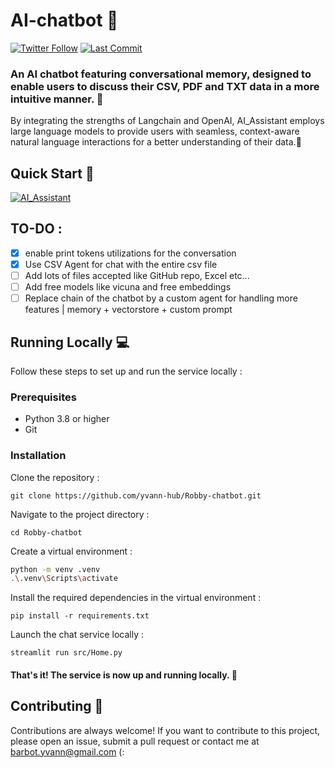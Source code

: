 # AI-chatbot 🤖

[![Twitter Follow](https://img.shields.io/twitter/follow/sor3a95?style=social)](https://twitter.com/sor3a95)
[![Last Commit](https://img.shields.io/github/last-commit/AhmedEwis/AI_Assistant)](https://github.com/AhmedEwis/AI_Assistant/commits/main)


### An AI chatbot featuring conversational memory, designed to enable users to discuss their CSV, PDF and TXT data in a more intuitive manner. 📄

By integrating the strengths of Langchain and OpenAI, AI_Assistant employs large language models to provide users with seamless, 
context-aware natural language interactions for a better understanding of their data.🧠
## Quick Start 🚀

[![AI_Assistant](https://img.shields.io/static/v1?label=Robby-Chatbot&message=Visit%20Website&color=ffffff&labelColor=ADD8E6&style=for-the-badge)](https://robby-chatbot.streamlit.app/)


## TO-DO :
- [x] enable print tokens utilizations for the conversation
- [x] Use CSV Agent for chat with the entire csv file
- [ ] Add lots of files accepted like GitHub repo, Excel etc...
- [ ] Add free models like vicuna and free embeddings
- [ ] Replace chain of the chatbot by a custom agent for handling more features | memory + vectorstore + custom prompt

## Running Locally 💻
Follow these steps to set up and run the service locally :

### Prerequisites
- Python 3.8 or higher
- Git

### Installation
Clone the repository :

`git clone https://github.com/yvann-hub/Robby-chatbot.git`


Navigate to the project directory :

`cd Robby-chatbot`


Create a virtual environment :
```bash
python -m venv .venv
.\.venv\Scripts\activate
```

Install the required dependencies in the virtual environment :

`pip install -r requirements.txt`


Launch the chat service locally :

`streamlit run src/Home.py`

#### That's it! The service is now up and running locally. 🤗

## Contributing 🙌
Contributions are always welcome! If you want to contribute to this project, please open an issue, submit a pull request or contact me at barbot.yvann@gmail.com (:


